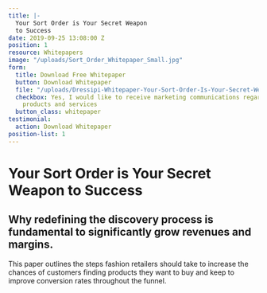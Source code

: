 ```yaml
---
title: |-
  Your Sort Order is Your Secret Weapon
  to Success
date: 2019-09-25 13:08:00 Z
position: 1
resource: Whitepapers
image: "/uploads/Sort_Order_Whitepaper_Small.jpg"
form:
  title: Download Free Whitepaper
  button: Download Whitepaper
  file: "/uploads/Dressipi-Whitepaper-Your-Sort-Order-Is-Your-Secret-Weapon-To-Success-5e4ec9.pdf"
  checkbox: Yes, I would like to receive marketing communications regarding Dressipi
    products and services
  button_class: whitepaper
testimonial:
  action: Download Whitepaper
position-list: 1
---
```


# Your Sort Order is Your Secret Weapon to Success

## Why redefining the discovery process is fundamental to significantly grow revenues and margins.

This paper outlines the steps fashion retailers should take to increase the chances of customers finding products they want to buy and keep to improve conversion rates throughout the funnel.